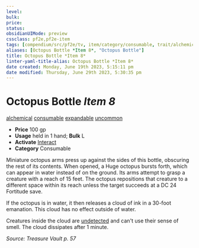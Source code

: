 ```yaml
---
level:
bulk:
price:
status:
obsidianUIMode: preview
cssclass: pf2e,pf2e-item
tags: [compendium/src/pf2e/tv, item/category/consumable, trait/alchemical, trait/consumable, trait/expandable, trait/uncommon]
aliases: [Octopus Bottle *Item 8*, "Octopus Bottle"]
title: Octopus Bottle *Item 8*
linter-yaml-title-alias: Octopus Bottle *Item 8*
date created: Monday, June 19th 2023, 5:15:11 pm
date modified: Thursday, June 29th 2023, 5:30:35 pm
---
```


# Octopus Bottle *Item 8*

[alchemical](rules/traits/alchemical.md) [consumable](rules/traits/consumable.md) [expandable](rules/traits/expandable-tv.md) [uncommon](rules/traits/uncommon.md)  

- **Price** 100 gp
- **Usage** held in 1 hand; **Bulk** L
- **Activate** [Interact](rules/actions/interact.md)
- **Category** Consumable

Miniature octopus arms press up against the sides of this bottle, obscuring the rest of its contents. When opened, a Huge octopus bursts forth, which can appear in water instead of on the ground. Its arms attempt to grasp a creature with a reach of 15 feet. The octopus repositions that creature to a different space within its reach unless the target succeeds at a DC 24 Fortitude save.

If the octopus is in water, it then releases a cloud of ink in a 30-foot emanation. This cloud has no effect outside of water.

Creatures inside the cloud are [undetected](rules/conditions.md#Undetected) and can't use their sense of smell. The cloud dissipates after 1 minute.

*Source: Treasure Vault p. 57*
